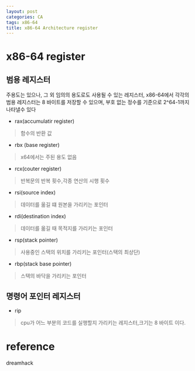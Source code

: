 ```yaml
---
layout: post
categories: CA
tags: x86-64
title: x86-64 Architecture register
---
```

# x86-64 register

## 범용 레지스터
주용도는 있으나, 그 외 임의의 용도로도 사용될 수 있는 레지스터,
x86-64에서 각각의 범용 레지스터는 8 바이트를 저장할 수 있으며, 부호 없는 정수를 기준으로 2^64-1까지 나타낼수 있다
- rax(accumulatir register)
> 함수의 반환 값
- rbx (base register)
> x64에서는 주된 용도 없음
- rcx(couter register)
> 반복문의 반복 횟수,각종 연산의 시행 횟수
- rsi(source index)
> 데이터를 옮길 떄 원본을 가리키는 포인터
- rdi(destination index)
> 데이터를 옮길 때 목적지를 가리키는 포인터
- rsp(stack pointer)
> 사용중인 스택의 위치를 가리키는 포인터(스택의 최상단)
- rbp(stack base pointer)
> 스택의 바닥을 가리키는 포인터

## 명령어 포인터 레지스터
- rip
> cpu가 어느 부분의 코드를 실행할지 가리키는 레지스터,크기는 8 바이트 이다.


# reference 
dreamhack

